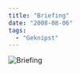 ```yaml
---
title: "Briefing"
date: "2008-08-06"
tags:
  - "Geknipst"
---
```


![Briefing](/img/codecandies/l-640-480-d000b0d6-daa4-4916-96df-86cf90ee98b2.jpeg)
